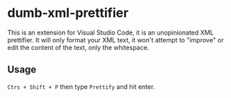 # dumb-xml-prettifier

This is an extension for Visual Studio Code, it is an unopinionated XML prettifier. It will only format your XML text, it won't attempt to "improve" or edit the content of the text, only the whitespace. 

## Usage

`Ctrs + Shift + P` then type `Prettify` and hit enter.